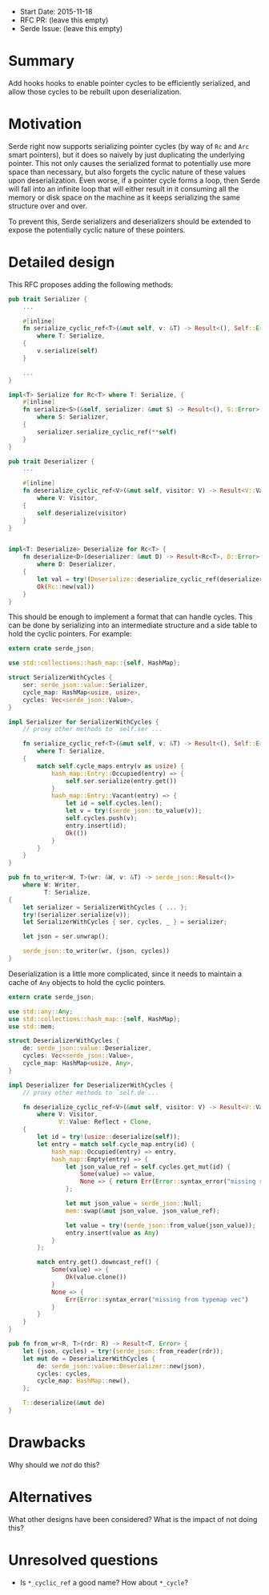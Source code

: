 - Start Date: 2015-11-18
- RFC PR: (leave this empty)
- Serde Issue: (leave this empty)

# Summary

Add hooks hooks to enable pointer cycles to be efficiently serialized, and
allow those cycles to be rebuilt upon deserialization.

# Motivation

Serde right now supports serializing pointer cycles (by way of `Rc` and `Arc`
smart pointers), but it does so naively by just duplicating the underlying
pointer. This not only causes the serialized format to potentially use more
space than necessary, but also forgets the cyclic nature of these values upon
deserialization. Even worse, if a pointer cycle forms a loop, then Serde will
fall into an infinite loop that will either result in it consuming all the
memory or disk space on the machine as it keeps serializing the same structure
over and over.

To prevent this, Serde serializers and deserializers should be extended to
expose the potentially cyclic nature of these pointers.

# Detailed design

This RFC proposes adding the following methods:

```rust
pub trait Serializer {
    ...

    #[inline]
    fn serialize_cyclic_ref<T>(&mut self, v: &T) -> Result<(), Self::Error>
        where T: Serialize,
    {
        v.serialize(self)
    }

    ...
}

impl<T> Serialize for Rc<T> where T: Serialize, {
    #[inline]
    fn serialize<S>(&self, serializer: &mut S) -> Result<(), S::Error>
        where S: Serializer,
    {
        serializer.serialize_cyclic_ref(**self)
    }
}

pub trait Deserializer {
    ...

    #[inline]
    fn deserialize_cyclic_ref<V>(&mut self, visitor: V) -> Result<V::Value, Self::Error>
        where V: Visitor,
    {
        self.deserialize(visitor)
    }
}


impl<T: Deserialize> Deserialize for Rc<T> {
    fn deserialize<D>(deserializer: &mut D) -> Result<Rc<T>, D::Error>
        where D: Deserializer,
    {
        let val = try!(Deserialize::deserialize_cyclic_ref(deserializer));
        Ok(Rc::new(val))
    }
}
```

This should be enough to implement a format that can handle cycles. This can be
done by serializing into an intermediate structure and a side table to hold the
cyclic pointers. For example:

```rust
extern crate serde_json;

use std::collections::hash_map::{self, HashMap};

struct SerializerWithCycles {
    ser: serde_json::value::Serializer,
    cycle_map: HashMap<usize, usize>,
    cycles: Vec<serde_json::Value>,
}

impl Serializer for SerializerWithCycles {
    // proxy other methods to `self.ser`...

    fn serialize_cyclic_ref<T>(&mut self, v: &T) -> Result<(), Self::Error>
        where T: Serialize,
    {
        match self.cycle_maps.entry(v as usize) {
            hash_map::Entry::Occupied(entry) => {
                self.ser.serialize(entry.get())
            }
            hash_map::Entry::Vacant(entry) => {
                let id = self.cycles.len();
                let v = try!(serde_json::to_value(v));
                self.cycles.push(v);
                entry.insert(id);
                Ok(())
            }
        }
    }
}

pub fn to_writer<W, T>(wr: &W, v: &T) -> serde_json::Result<()>
    where W: Writer,
          T: Serialize,
{
    let serializer = SerializerWithCycles { ... };
    try!(serializer.serialize(v));
    let SerializerWithCycles { ser, cycles, _ } = serializer;

    let json = ser.unwrap();

    serde_json::to_writer(wr, (json, cycles))
}
```

Deserialization is a little more complicated, since it needs to maintain a
cache of `Any` objects to hold the cyclic pointers.

```rust
extern crate serde_json;

use std::any::Any;
use std::collections::hash_map::{self, HashMap};
use std::mem;

struct DeserializerWithCycles {
    de: serde_json::value::Deserializer,
    cycles: Vec<serde_json::Value>,
    cycle_map: HashMap<usize, Any>,
}

impl Deserializer for DeserializerWithCycles {
    // proxy other methods to `self.de`...

    fn deserialize_cyclic_ref<V>(&mut self, visitor: V) -> Result<V::Value, Self::Error>
        where V: Visitor,
              V::Value: Reflect + Clone,
    {
        let id = try!(usize::deserialize(self));
        let entry = match self.cycle_map.entry(id) {
            hash_map::Occupied(entry) => entry,
            hash_map::Empty(entry) => {
                let json_value_ref = self.cycles.get_mut(id) {
                    Some(value) => value,
                    None => { return Err(Error::syntax_error("missing reference")); }
                };

                let mut json_value = serde_json::Null;
                mem::swap(&mut json_value, json_value_ref);

                let value = try!(serde_json::from_value(json_value));
                entry.insert(value as Any)
            }
        };

        match entry.get().downcast_ref() {
            Some(value) => {
                Ok(value.clone())
            }
            None => {
                Err(Error::syntax_error("missing from typemap vec")
            }
        }
    }
}

pub fn from_wr<R, T>(rdr: R) -> Result<T, Error> {
    let (json, cycles) = try!(serde_json::from_reader(rdr));
    let mut de = DeserializerWithCycles {
        de: serde_json::value::Deserializer::new(json),
        cycles: cycles,
        cycle_map: HashMap::new(),
    };

    T::deserialize(&mut de)
}
```

# Drawbacks

Why should we *not* do this?

# Alternatives

What other designs have been considered? What is the impact of not doing this?

# Unresolved questions

* Is `*_cyclic_ref` a good name? How about `*_cycle`?

